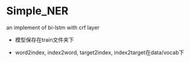# Simple_NER
an implement of bi-lstm with crf layer

+ 模型保存在train文件夹下

+ word2index, index2word, target2index, index2target在data/vocab下